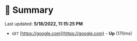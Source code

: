 # 📖 Summary
Last updated: **5/18/2022, 11:15:25 PM**

- `GET` [https://google.com](https://google.com) - **Up** (170ms)
